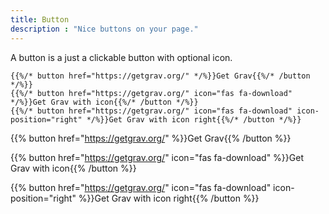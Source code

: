 ```yaml
---
title: Button
description : "Nice buttons on your page."
---
```


A button is a just a clickable button with optional icon.

```
{{%/* button href="https://getgrav.org/" */%}}Get Grav{{%/* /button */%}}
{{%/* button href="https://getgrav.org/" icon="fas fa-download" */%}}Get Grav with icon{{%/* /button */%}}
{{%/* button href="https://getgrav.org/" icon="fas fa-download" icon-position="right" */%}}Get Grav with icon right{{%/* /button */%}}
```

{{% button href="https://getgrav.org/" %}}Get Grav{{% /button %}}

{{% button href="https://getgrav.org/" icon="fas fa-download" %}}Get Grav with icon{{% /button %}}

{{% button href="https://getgrav.org/" icon="fas fa-download" icon-position="right" %}}Get Grav with icon right{{% /button %}}
